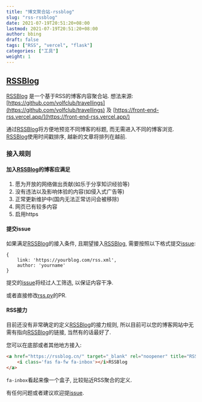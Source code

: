 ```yaml
---
title: "博文聚合站-rssblog"
slug: "rss-rssblog"
date: 2021-07-19T20:51:20+08:00
lastmod: 2021-07-19T20:51:20+08:00
author: bbing
draft: false
tags: ["RSS", "vercel", "flask"]
categories: ["工具"]
weight: 1
---
```


## [RSSBlog](https://rssblog.cn/)

[RSSBlog](https://rssblog.cn/) 是一个基于RSS的博客内容聚合站. 想法来源: [https://github.com/volfclub/travellings](https://github.com/volfclub/travellings) 及 [https://front-end-rss.vercel.app/](https://front-end-rss.vercel.app/)

通过[RSSBlog](https://rssblog.cn/)将方便地预览不同博客的标题, 而无需进入不同的博客浏览. [RSSBlog](https://rssblog.cn/)使用时间戳排序, 越新的文章将排列在越前.

### 接入规则

#### 加入[RSSBlog](https://rssblog.cn/)的博客应满足

1. 愿为开放的网络做出贡献(如乐于分享知识经验等)
2. 没有违法以及影响体验的内容(如侵入式广告等)
3. 正常更新维护中(国内无法正常访问会被移除)
4. 网页已有较多内容
5. 启用https

#### 提交issue

如果满足[RSSBlog](https://rssblog.cn/)的接入条件, 且期望接入[RSSBlog](https://rssblog.cn/), 需要按照以下格式提交[issue](https://github.com/caibingcheng/rssblog/issues):
```
{
    link: 'https://yourblog.com/rss.xml',
    author: 'yourname'
}
```
提交的[issue](https://github.com/caibingcheng/rssblog/issues)将经过人工筛选, 以保证内容干净.

或者直接修改[rss.py](https://github.com/caibingcheng/rssblog/blob/master/utils/rss.py)的PR.

#### RSS接力

目前还没有非常确定的定义[RSSBlog](https://rssblog.cn/)的接力规则, 所以目前可以您的博客网站中无需有指向[RSSBlog](https://rssblog.cn/)的链接, 当然有的话最好了.

您可以在底部或者其他地方接入:
```HTML
<a href="https://rssblog.cn/" target="_blank" rel="noopener" title="RSSBlog">
    <i class='fas fa-fw fa-inbox'></i>RSSBlog
</a>
```
```fa-inbox```看起来像一个盒子, 比较贴近RSS聚合的定义.

有任何问题或者建议欢迎提[issue](https://github.com/caibingcheng/rssblog/issues).
